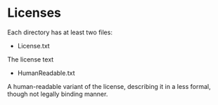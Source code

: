 # Licenses

Each directory has at least two files:

* License.txt

The license text

* HumanReadable.txt

A human-readable variant of the license, describing it in a less formal, though
not legally binding manner.